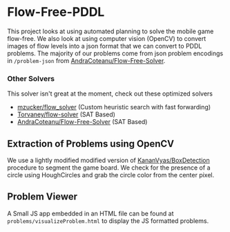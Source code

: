 # Flow-Free-PDDL

This project looks at using automated planning to solve the mobile game flow-free.
We also look at using computer vision (OpenCV) to convert images of flow levels into a json format
that we can convert to PDDL problems.
The majority of our problems come from json problem encodings in `/problem-json` from
[AndraCoteanu/Flow-Free-Solver](https://github.com/AndraCoteanu/Flow-Free-Solver). 

### Other Solvers 
This solver isn't great at the moment, check out these optimized solvers
* [mzucker/flow_solver](https://github.com/mzucker/flow_solver) (Custom heuristic search with fast forwarding)
* [Torvaney/flow-solver](https://github.com/Torvaney/flow-solver) (SAT Based)
* [AndraCoteanu/Flow-Free-Solver](https://github.com/AndraCoteanu/Flow-Free-Solver) (SAT Based)

## Extraction of Problems using OpenCV

We use a lightly modified modified version of 
[KananVyas/BoxDetection](https://github.com/KananVyas/BoxDetection)
procedure to segment the game board. We check for the presence of a circle using 
HoughCircles and grab the circle color from the center pixel.

## Problem Viewer

A Small JS app embedded in an HTML file can be found at `problems/visualizeProblem.html` to display the
JS formatted problems.

## 

